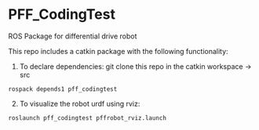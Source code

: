 # PFF_CodingTest
ROS Package for differential drive robot

This repo includes a catkin package with the following functionality:

1) To declare dependencies:
git clone this repo in the catkin workspace -> src
```
rospack depends1 pff_codingtest
```
2) To visualize the robot urdf using rviz:
```
roslaunch pff_codingtest pffrobot_rviz.launch
```

